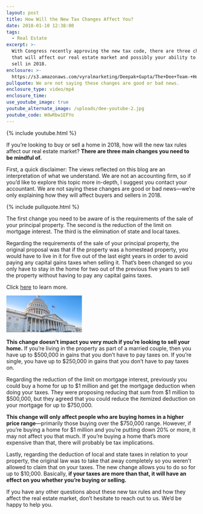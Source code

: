 ```yaml
---
layout: post
title: How Will the New Tax Changes Affect You?
date: 2018-01-10 12:38:00
tags:
  - Real Estate
excerpt: >-
  With Congress recently approving the new tax code, there are three changes
  that will affect our real estate market and possibly your ability to buy or
  sell in 2018.
enclosure: >-
  https://s3.amazonaws.com/vyralmarketing/Deepak+Gupta/The+Dee+Team-+How+Will+the+New+Tax+Changes+Affect+You%253F.mp4
pullquote: We are not saying these changes are good or bad news.
enclosure_type: video/mp4
enclosure_time:
use_youtube_image: true
youtube_alternate_image: /uploads/dee-youtube-2.jpg
youtube_code: WdwRbw1EFYo
---
```



{% include youtube.html %}

If you’re looking to buy or sell a home in 2018, how will the new tax rules affect our real estate market? **There are three main changes you need to be mindful of.**

First, a quick disclaimer: The views reflected on this blog are an interpretation of what we understand. We are not an accounting firm, so if you’d like to explore this topic more in-depth, I suggest you contact your accountant. We are not saying these changes are good or bad news—we’re only explaining how they will affect buyers and sellers in 2018.

{% include pullquote.html %}

The first change you need to be aware of is the requirements of the sale of your principal property. The second is the reduction of the limit on mortgage interest. The third is the elimination of state and local taxes.

Regarding the requirements of the sale of your principal property, the original proposal was that if the property was a homestead property, you would have to live in it for five out of the last eight years in order to avoid paying any capital gains taxes when selling it. That’s been changed so you only have to stay in the home for two out of the previous five years to sell the property without having to pay any capital gains taxes.

Click [here](http://www.simplifyingthemarket.com/en/tax-reform-housing-reference-guide/?a=323701-ea9cfdf9d119bc9a1cd75b3509ec10e4) to learn more.

![](/uploads/versions/capitol-1---x----200-97x---.jpg)

**This change doesn’t impact you very much if you’re looking to sell your home.** If you’re living in the property as part of a married couple, then you have up to $500,000 in gains that you don’t have to pay taxes on. If you’re single, you have up to $250,000 in gains that you don’t have to pay taxes on.

Regarding the reduction of the limit on mortgage interest, previously you could buy a home for up to $1 million and get the mortgage deduction when doing your taxes. They were proposing reducing that sum from $1 million to $500,000, but they agreed that you could reduce the itemized deduction on your mortgage for up to $750,000.

**This change will only affect people who are buying homes in a higher price range**—primarily those buying over the $750,000 range. However, if you’re buying a home for $1 million and you’re putting down 20% or more, it may not affect you that much. If you’re buying a home that’s more expensive than that, there will probably be tax implications.

Lastly, regarding the deduction of local and state taxes in relation to your property, the original law was to take that away completely so you weren’t allowed to claim that on your taxes. The new change allows you to do so for up to $10,000. Basically, **if your taxes are more than that, it will have an effect on you whether you’re buying or selling.**

If you have any other questions about these new tax rules and how they affect the real estate market, don’t hesitate to reach out to us. We’d be happy to help you.